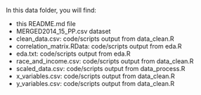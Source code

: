 In this data folder, you will find:
* this README.md file
* MERGED2014_15_PP.csv dataset
* clean_data.csv: code/scripts output from data_clean.R
* correlation_matrix.RData: code/scripts output from eda.R
* eda.txt: code/scripts output from eda.R
* race_and_income.csv: code/scripts output from data_clean.R
* scaled_data.csv: code/scripts output from data_process.R
* x_variables.csv: code/scripts output from data_clean.R
* y_variables.csv: code/scripts output from data_clean.R
